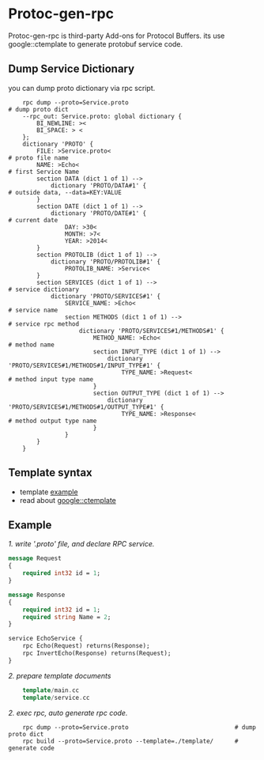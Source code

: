 # Protoc-gen-rpc
  Protoc-gen-rpc is third-party Add-ons for Protocol Buffers. its use google::ctemplate to generate protobuf service code.

## Dump Service Dictionary ##
  you can dump proto dictionary via rpc script.
```shell
	rpc dump --proto=Service.proto															# dump proto dict
	--rpc_out: Service.proto: global dictionary {
		BI_NEWLINE: ><
		BI_SPACE: > <
	};
	dictionary 'PROTO' {
		FILE: >Service.proto<																# proto file name
		NAME: >Echo<																		# first Service Name
		section DATA (dict 1 of 1) -->
			dictionary 'PROTO/DATA#1' {														# outside data, --data=KEY:VALUE
		}
		section DATE (dict 1 of 1) -->
			dictionary 'PROTO/DATE#1' {														# current date
				DAY: >30<
				MONTH: >7<
				YEAR: >2014<
		}
		section PROTOLIB (dict 1 of 1) -->
			dictionary 'PROTO/PROTOLIB#1' {
				PROTOLIB_NAME: >Service<
		}
		section SERVICES (dict 1 of 1) -->													# service dictionary
			dictionary 'PROTO/SERVICES#1' {
				SERVICE_NAME: >Echo<														# service name
				section METHODS (dict 1 of 1) -->											# service rpc method
					dictionary 'PROTO/SERVICES#1/METHODS#1' {
						METHOD_NAME: >Echo<													# method name
						section INPUT_TYPE (dict 1 of 1) -->
							dictionary 'PROTO/SERVICES#1/METHODS#1/INPUT_TYPE#1' {
								TYPE_NAME: >Request<										# method input type name
						}
						section OUTPUT_TYPE (dict 1 of 1) -->
							dictionary 'PROTO/SERVICES#1/METHODS#1/OUTPUT_TYPE#1' {
								TYPE_NAME: >Response<										# method output type name
						}
				}
		}
	}
```

## Template syntax ##
  * template [example][1]
  * read about [google::ctemplate][2]


## Example ##
*1. write '.proto' file, and declare RPC service.*
```proto
message Request
{
	required int32 id = 1;
}

message Response
{
	required int32 id = 1;
	required string Name = 2;
}

service EchoService {
	rpc Echo(Request) returns(Response);
	rpc InvertEcho(Response) returns(Request);
}
```

*2. prepare template documents*
```c++
	template/main.cc
	template/service.cc
```

*2. exec rpc, auto generate rpc code.*
```shell
	rpc dump --proto=Service.proto								# dump proto dict
	rpc build --proto=Service.proto --template=./template/		# generate code
```

  [1]: https://github.com/NickeyWoo/protoc-gen-rpc/tree/master/example
  [2]: https://code.google.com/p/ctemplate/


